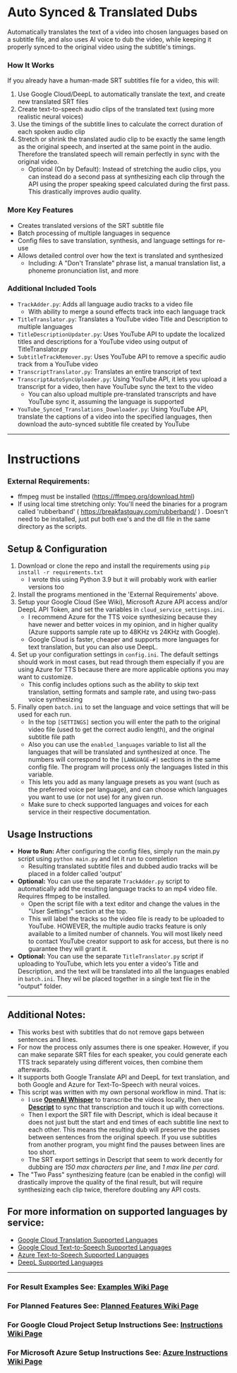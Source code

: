 # Auto Synced & Translated Dubs
 Automatically translates the text of a video into chosen languages based on a subtitle file, and also uses AI voice to dub the video, while keeping it properly synced to the original video using the subtitle's timings.
 
### How It Works
If you already have a human-made SRT subtitles file for a video, this will:
1. Use Google Cloud/DeepL to automatically translate the text, and create new translated SRT files
2. Create text-to-speech audio clips of the translated text (using more realistic neural voices)
3. Use the timings of the subtitle lines to calculate the correct duration of each spoken audio clip
4. Stretch or shrink the translated audio clip to be exactly the same length as the original speech, and inserted at the same point in the audio. Therefore the translated speech will remain perfectly in sync with the original video.
    - Optional (On by Default): Instead of stretching the audio clips, you can instead do a second pass at synthesizing each clip through the API using the proper speaking speed calculated during the first pass. This drastically improves audio quality.
    
### More Key Features
- Creates translated versions of the SRT subtitle file
- Batch processing of multiple languages in sequence
- Config files to save translation, synthesis, and language settings for re-use
- Allows detailed control over how the text is translated and synthesized
   - Including: A "Don't Translate" phrase list, a manual translation list, a phoneme pronunciation list, and more

### Additional Included Tools
- `TrackAdder.py`: Adds all language audio tracks to a video file
   - With ability to merge a sound effects track into each language track
- `TitleTranslator.py`: Translates a YouTube video Title and Description to multiple languages
- `TitleDescriptionUpdater.py`: Uses YouTube API to update the localized titles and descriptions for a YouTube video using output of TitleTranslator.py
- `SubtitleTrackRemover.py`: Uses YouTube API to remove a specific audio track from a YouTube video
- `TranscriptTranslator.py`: Translates an entire transcript of text
- `TranscriptAutoSyncUploader.py`: Using YouTube API, it lets you upload a transcript for a video, then have YouTube sync the text to the video
   - You can also upload multiple pre-translated transcripts and have YouTube sync it, assuming the language is supported
- `YouTube_Synced_Translations_Downloader.py`: Using YouTube API, translate the captions of a video into the specified languages, then download the auto-synced subtitle file created by YouTube
----

# Instructions

### External Requirements:
- ffmpeg must be installed (https://ffmpeg.org/download.html)
- If using local time stretching only: You'll need the binaries for a program called 'rubberband' ( https://breakfastquay.com/rubberband/ ) . Doesn't need to be installed, just put both exe's and the dll file in the same directory as the scripts.

## Setup & Configuration
1. Download or clone the repo and install the requirements using `pip install -r requirements.txt`
   - I wrote this using Python 3.9 but it will probably work with earlier versions too
2. Install the programs mentioned in the 'External Requirements' above.
3. Setup your Google Cloud (See Wiki), Microsoft Azure API access and/or DeepL API Token, and set the variables in `cloud_service_settings.ini`. 
   - I recommend Azure for the TTS voice synthesizing because they have newer and better voices in my opinion, and in higher quality (Azure supports sample rate up to 48KHz vs 24KHz with Google). 
   - Google Cloud is faster, cheaper and supports more languages for text translation, but you can also use DeepL.
4. Set up your configuration settings in `config.ini`. The default settings should work in most cases, but read through them especially if you are using Azure for TTS because there are more applicable options you may want to customize.
   - This config includes options such as the ability to skip text translation, setting formats and sample rate, and using two-pass voice synthesizing
5. Finally open `batch.ini` to set the language and voice settings that will be used for each run. 
   - In the top `[SETTINGS]` section you will enter the path to the original video file (used to get the correct audio length), and the original subtitle file path
   - Also you can use the `enabled_languages` variable to list all the languages that will be translated and synthesized at once. The numbers will correspond to the `[LANGUAGE-#]` sections in the same config file. The program will process only the languages listed in this variable.
   - This lets you add as many language presets as you want (such as the preferred voice per language), and can choose which languages you want to use (or not use) for any given run.
   - Make sure to check supported languages and voices for each service in their respective documentation.

## Usage Instructions
- **How to Run:** After configuring the config files, simply run the main.py script using `python main.py` and let it run to completion
   - Resulting translated subtitle files and dubbed audio tracks will be placed in a folder called 'output'
- **Optional:** You can use the separate `TrackAdder.py` script to automatically add the resulting language tracks to an mp4 video file. Requires ffmpeg to be installed.
   - Open the script file with a text editor and change the values in the "User Settings" section at the top.
   - This will label the tracks so the video file is ready to be uploaded to YouTube. HOWEVER, the multiple audio tracks feature is only available to a limited number of channels. You will most likely need to contact YouTube creator support to ask for access, but there is no guarantee they will grant it.
- **Optional:** You can use the separate `TitleTranslator.py` script if uploading to YouTube, which lets you enter a video's Title and Description, and the text will be translated into all the languages enabled in `batch.ini`. They wil be placed together in a single text file in the "output" folder.

----

## Additional Notes:
- This works best with subtitles that do not remove gaps between sentences and lines.
- For now the process only assumes there is one speaker. However, if you can make separate SRT files for each speaker, you could generate each TTS track separately using different voices, then combine them afterwards.
- It supports both Google Translate API and DeepL for text translation, and both Google and Azure for Text-To-Speech with neural voices.
- This script was written with my own personal workflow in mind. That is:
    - I use [**OpenAI Whisper**](https://github.com/openai/whisper) to transcribe the videos locally, then use [**Descript**](https://www.descript.com/) to sync that transcription and touch it up with corrections.
    - Then I export the SRT file with Descript, which is ideal because it does not just butt the start and end times of each subtitle line next to each other. This means the resulting dub will preserve the pauses between sentences from the original speech. If you use subtitles from another program, you might find the pauses between lines are too short.
    - The SRT export settings in Descript that seem to work decently for dubbing are *150 max characters per line*, and *1 max line per card*.
- The "Two Pass" synthesizing feature (can be enabled in the config) will drastically improve the quality of the final result, but will require synthesizing each clip twice, therefore doubling any API costs.

## For more information on supported languages by service:
- [Google Cloud Translation Supported Languages](https://cloud.google.com/translate/docs/languages)
- [Google Cloud Text-to-Speech Supported Languages](https://cloud.google.com/text-to-speech/docs/voices)
- [Azure Text-to-Speech Supported Languages](https://docs.microsoft.com/en-us/azure/cognitive-services/speech-service/language-support#text-to-speech)
- [DeepL Supported Languages](https://www.deepl.com/docs-api/translating-text/request/)

----

### For Result Examples See: [Examples Wiki Page](https://github.com/ThioJoe/Auto-Synced-Translated-Dubs/wiki/Examples)
### For Planned Features See: [Planned Features Wiki Page](https://github.com/ThioJoe/Auto-Synced-Translated-Dubs/wiki/Planned-Features)
### For Google Cloud Project Setup Instructions See: [Instructions Wiki Page](https://github.com/ThioJoe/Auto-Synced-Translated-Dubs/wiki/Instructions:-Obtaining-an-API-Key)
### For Microsoft Azure Setup Instructions See: [Azure Instructions Wiki Page](https://github.com/ThioJoe/Auto-Synced-Translated-Dubs/wiki/Instructions:-Microsoft-Azure-Setup)

